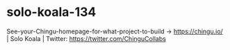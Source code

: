 # solo-koala-134
See-your-Chingu-homepage-for-what-project-to-build -> https://chingu.io/ | Solo Koala | Twitter: https://twitter.com/ChinguCollabs
